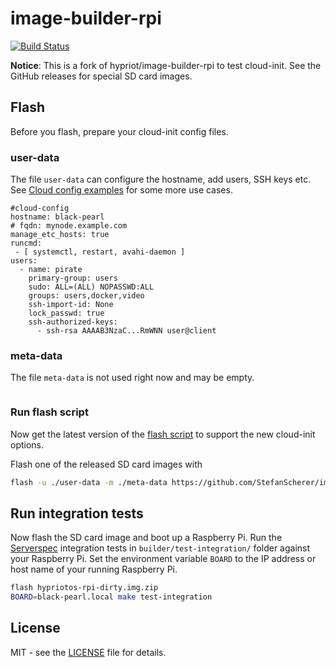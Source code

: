 # image-builder-rpi
[![Build Status](https://travis-ci.org/StefanScherer/image-builder-rpi.svg?branch=cloud-init)](https://travis-ci.org/StefanScherer/image-builder-rpi)

**Notice**: This is a fork of hypriot/image-builder-rpi to test cloud-init. See the GitHub releases for special SD card images.

## Flash

Before you flash, prepare your cloud-init config files.

### user-data

The file `user-data` can configure the hostname, add users, SSH keys etc. See [Cloud config examples](http://cloudinit.readthedocs.io/en/latest/topics/examples.html) for some more use cases.

```
#cloud-config
hostname: black-pearl
# fqdn: mynode.example.com
manage_etc_hosts: true
runcmd:
 - [ systemctl, restart, avahi-daemon ]
users:
  - name: pirate
    primary-group: users
    sudo: ALL=(ALL) NOPASSWD:ALL
    groups: users,docker,video
    ssh-import-id: None
    lock_passwd: true
    ssh-authorized-keys:
      - ssh-rsa AAAAB3NzaC...RmWNN user@client
```

### meta-data

The file `meta-data` is not used right now and may be empty.

```
```

### Run flash script

Now get the latest version of the [flash script](https://github.com/hypriot/flash) to support the new cloud-init options.

Flash one of the released SD card images with

```bash
flash -u ./user-data -m ./meta-data https://github.com/StefanScherer/image-builder-rpi/releases/download/v1.4.0/hypriotos-rpi-v1.4.0.img.zip
```

## Run integration tests

Now flash the SD card image and boot up a Raspberry Pi. Run the [Serverspec](http://serverspec.org) integration tests in `builder/test-integration/`
folder against your Raspberry Pi. Set the environment variable `BOARD` to the
IP address or host name of your running Raspberry Pi.

```bash
flash hypriotos-rpi-dirty.img.zip
BOARD=black-pearl.local make test-integration
```

## License

MIT - see the [LICENSE](./LICENSE) file for details.
